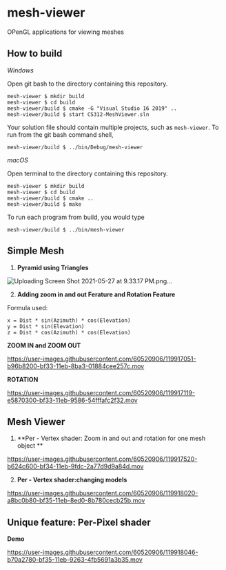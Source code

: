 # mesh-viewer

OPenGL applications for viewing meshes

## How to build

*Windows*

Open git bash to the directory containing this repository.

```
mesh-viewer $ mkdir build
mesh-viewer $ cd build
mesh-viewer/build $ cmake -G "Visual Studio 16 2019" ..
mesh-viewer/build $ start CS312-MeshViewer.sln
```

Your solution file should contain multiple projects, such as `mesh-viewer`.
To run from the git bash command shell, 

```
mesh-viewer/build $ ../bin/Debug/mesh-viewer
```

*macOS*

Open terminal to the directory containing this repository.

```
mesh-viewer $ mkdir build
mesh-viewer $ cd build
mesh-viewer/build $ cmake ..
mesh-viewer/build $ make
```

To run each program from build, you would type

```
mesh-viewer/build $ ../bin/mesh-viewer
```

## Simple Mesh
1. **Pyramid using Triangles**

![Uploading Screen Shot 2021-05-27 at 9.33.17 PM.png…]()


2. **Adding zoom in and out Ferature and Rotation Feature** 

Formula used:
```
x = Dist * sin(Azimuth) * cos(Elevation)
y = Dist * sin(Elevation)
z = Dist * cos(Azimuth) * cos(Elevation)

```

**ZOOM IN and ZOOM OUT**

https://user-images.githubusercontent.com/60520906/119917051-b96b8200-bf33-11eb-8ba3-01884cee257c.mov

**ROTATION**

https://user-images.githubusercontent.com/60520906/119917119-e5870300-bf33-11eb-9586-54fffafc2f32.mov

## Mesh Viewer

1. **Per - Vertex shader: Zoom in and out and rotation for one mesh object **

https://user-images.githubusercontent.com/60520906/119917520-b624c600-bf34-11eb-9fdc-2a77d9d9a84d.mov

2. **Per - Vertex shader:changing models**


https://user-images.githubusercontent.com/60520906/119918020-a8bc0b80-bf35-11eb-8ed0-8b780cecb25b.mov


## Unique feature: Per-Pixel shader

**Demo**

https://user-images.githubusercontent.com/60520906/119918046-b70a2780-bf35-11eb-9263-4fb5691a3b35.mov



